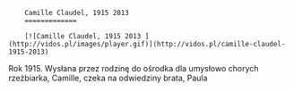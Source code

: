 
        Camille Claudel, 1915 2013 
        =============
        
        [![Camille Claudel, 1915 2013 ](http://vidos.pl/images/player.gif)](http://vidos.pl/camille-claudel-1915-2013)
        
        
 Rok 1915. Wysłana przez rodzinę do ośrodka dla umysłowo chorych rzeźbiarka, Camille, czeka na odwiedziny brata, Paula
    